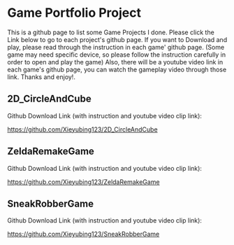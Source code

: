 # Game Portfolio Project
  This is a github page to list some Game Projects I done. Please
  click the Link below to go to each project's github page. If you
  want to Download and play, please read through the instruction 
  in each game' github page. (Some game may need specific device, so
  please follow the instruction carefully in order to open and play 
  the game) Also, there will be a youtube video link in each game's 
  github page, you can watch the gameplay video through those link. 
  Thanks and enjoy!.
  
## 2D_CircleAndCube
  Github Download Link (with instruction and youtube video clip link):
  
https://github.com/Xieyubing123/2D_CircleAndCube


## ZeldaRemakeGame
  Github Download Link (with instruction and youtube video clip link):
  
https://github.com/Xieyubing123/ZeldaRemakeGame

## SneakRobberGame
  Github Download Link (with instruction and youtube video clip link):
  
https://github.com/Xieyubing123/SneakRobberGame
